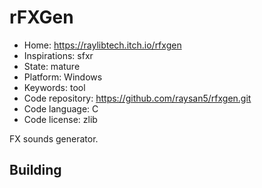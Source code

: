 # rFXGen

- Home: https://raylibtech.itch.io/rfxgen
- Inspirations: sfxr
- State: mature
- Platform: Windows
- Keywords: tool
- Code repository: https://github.com/raysan5/rfxgen.git
- Code language: C
- Code license: zlib

FX sounds generator.

## Building
